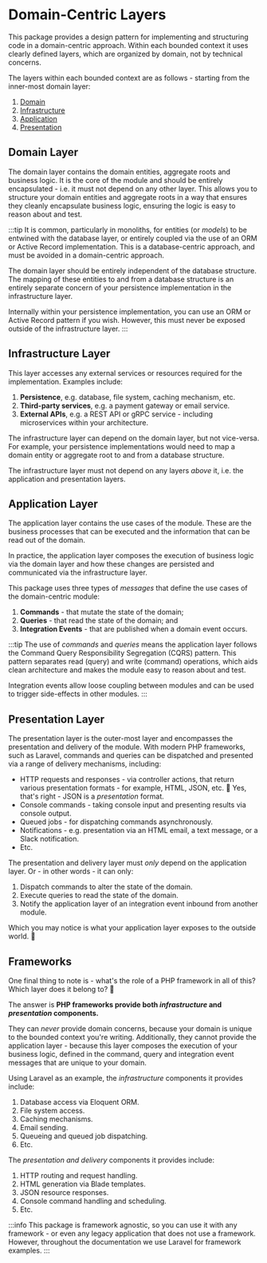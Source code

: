 # Domain-Centric Layers

This package provides a design pattern for implementing and structuring code in a domain-centric approach. Within each
bounded context it uses clearly defined layers, which are organized by domain, not by technical concerns.

The layers within each bounded context are as follows - starting from the inner-most domain layer:

1. [Domain](#domain-layer)
2. [Infrastructure](#infrastructure-layer)
3. [Application](#application-layer)
4. [Presentation](#presentation-layer)

## Domain Layer

The domain layer contains the domain entities, aggregate roots and business logic. It is the core of the module and
should be entirely encapsulated - i.e. it must not depend on any other layer. This allows you to structure your domain
entities and aggregate roots in a way that ensures they cleanly encapsulate business logic, ensuring the logic is easy
to reason about and test.

:::tip
It is common, particularly in monoliths, for entities (or _models_) to be entwined with the database layer, or entirely
coupled via the use of an ORM or Active Record implementation. This is a database-centric approach, and must be avoided in a
domain-centric approach.

The domain layer should be entirely independent of the database structure. The mapping of these entities to and from a
database structure is an entirely separate concern of your persistence implementation in the infrastructure layer.

Internally within your persistence implementation, you can use an ORM or Active Record pattern if you wish. However,
this must never be exposed outside of the infrastructure layer.
:::

## Infrastructure Layer

This layer accesses any external services or resources required for the implementation. Examples include:

1. **Persistence**, e.g. database, file system, caching mechanism, etc.
2. **Third-party services**, e.g. a payment gateway or email service.
3. **External APIs**, e.g. a REST API or gRPC service - including microservices within your architecture.

The infrastructure layer can depend on the domain layer, but not vice-versa. For example, your persistence
implementations would need to map a domain entity or aggregate root to and from a database structure.

The infrastructure layer must not depend on any layers _above_ it, i.e. the application and presentation layers.

## Application Layer

The application layer contains the use cases of the module. These are the business processes that can be executed and
the information that can be read out of the domain.

In practice, the application layer composes the execution of business logic via the domain layer and how these changes
are persisted and communicated via the infrastructure layer.

This package uses three types of _messages_ that define the use cases of the domain-centric module:

1. **Commands** - that mutate the state of the domain;
2. **Queries** - that read the state of the domain; and
3. **Integration Events** - that are published when a domain event occurs.

:::tip
The use of _commands_ and _queries_ means the application layer follows the Command Query Responsibility Segregation
(CQRS) pattern. This pattern separates read (query) and write (command) operations, which aids clean architecture and
makes the module easy to reason about and test.

Integration events allow loose coupling between modules and can be used to trigger side-effects in other modules.
:::

## Presentation Layer

The presentation layer is the outer-most layer and encompasses the presentation and delivery of the module. With modern
PHP frameworks, such as Laravel, commands and queries can be dispatched and presented via a range of delivery
mechanisms, including:

- HTTP requests and responses - via controller actions, that return various presentation formats - for example, HTML,
  JSON, etc. :thinking: Yes, that's right - JSON is a _presentation_ format.
- Console commands - taking console input and presenting results via console output.
- Queued jobs - for dispatching commands asynchronously.
- Notifications - e.g. presentation via an HTML email, a text message, or a Slack notification.
- Etc.

The presentation and delivery layer must _only_ depend on the application layer. Or - in other words - it can only:

1. Dispatch commands to alter the state of the domain.
2. Execute queries to read the state of the domain.
3. Notify the application layer of an integration event inbound from another module.

Which you may notice is what your application layer exposes to the outside world. :tada:

## Frameworks

One final thing to note is - what's the role of a PHP framework in all of this? Which layer does it belong to?
:thinking:

The answer is **PHP frameworks provide both _infrastructure_ and _presentation_ components.**

They can _never_ provide domain concerns, because your domain is unique to the bounded context you're writing.
Additionally, they cannot provide the application layer - because this layer composes the execution of your business
logic, defined in the command, query and integration event messages that are unique to your domain.

Using Laravel as an example, the _infrastructure_ components it provides include:

1. Database access via Eloquent ORM.
2. File system access.
3. Caching mechanisms.
4. Email sending.
5. Queueing and queued job dispatching.
6. Etc.

The _presentation and delivery_ components it provides include:

1. HTTP routing and request handling.
2. HTML generation via Blade templates.
3. JSON resource responses.
4. Console command handling and scheduling.
4. Etc.

:::info
This package is framework agnostic, so you can use it with any framework - or even any legacy application that does not
use a framework. However, throughout the documentation we use Laravel for framework examples.
:::
